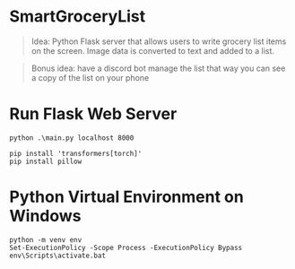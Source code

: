 # SmartGroceryList
> Idea: Python Flask server that allows users to write grocery list items on the screen. Image data is converted to text and added to a list. 

> Bonus idea: have a discord bot manage the list that way you can see a copy of the list on your phone

# Run Flask Web Server
```
python .\main.py localhost 8000
```

```
pip install 'transformers[torch]'
pip install pillow
```

# Python Virtual Environment on Windows
```
python -m venv env
Set-ExecutionPolicy -Scope Process -ExecutionPolicy Bypass
env\Scripts\activate.bat
```